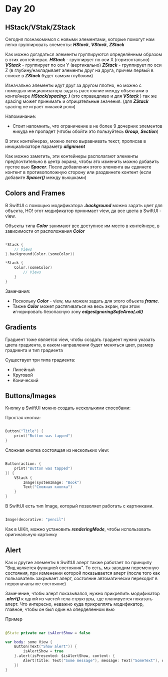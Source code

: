 #  Day 20

## HStack/VStak/ZStack

Сегодня познакомимся с новыми элементами, которые помогут нам легко группировать элементы: ***HStack***, ***VStack***, ***ZStack***

Как можно догадаться элементы группируются определённым образом в этих контейнерах.
***HStack*** - группирует по оси X (горизонтально)
***VStack*** - группирует по оси Y (вертикально)
***ZStack*** - группирует по оси Z (в глубину/накладывает элементы друг на друга, причем первый в списке в  ***ZStack*** будет самым глубоким)

Изначально элементы идут друг за другом плотно, но можно с помощью инициализатора задать расстояние между объектами в контейнере ***HStack(spacing: )***  (это справедливо и для ***VStack*** ) так же spacing может принимать и отрицательные значения. (для ***ZStack*** spacing не играет никакой роли)

Напоминание:
- Стоит напомнить, что ограничение в не более 9 дочерних элементов никуда не пропадет (чтобы обойти это пользуйтесь ***Group***, ***Section***)

В этих контейнерах, можно легко  выравнивать текст, прописав в инициализаторе параметр ***alignment***

Как можно заметить, эти контейнеры располагают элементы предпочтительно в центр экрана, чтобы это изменить можно добавить пустое вью ***Spacer***. После добавления этого элемента вы сдвинете контент в противоположную сторону или раздвинете контент (если добавите  ***Spacer()*** между вьюшками)

## Colors and Frames

В SwiftUI с помощью модификатора ***.background*** можно задать цвет для объекта, НО! этот модификатор принимает view, да все цвета в SwiftUI - view.

Объекты типа ***Color*** занимают все доступное им место в контейнере, в зависимости от расположения ***Color***

```swift

*Stack {
	// Views
}.background(Color.(someColor))

*Stack {
	Color.(someColor)
		// Views
	}
}

```

Замечания:
- Поскольку ***Color*** - view, мы можем задать для этого объекта ***frame***.
- Также ***Color*** может растягиваться на весь экран, при этом игнорировать безопасную зону ***edgesIgnoringSafeArea(.all)***

## Gradients

Градиент тоже является view, чтобы создать градиент нужно указать цвета градиента, в каком направлении будет меняться цвет, размер градиента и тип градиента

Существует три типа градиента:
- Линейный
- Круговой
- Конический

## Buttons/Images

Кнопку в SwiftUI можно создать несколькими способами:

Простая кнопка:

```swift

Button("Title") {
	print("Button was tapped")
}

```

Сложная кнопка состоящая из нескольких view:

```swift

Button(action: {
	print("Button was tapped")
}) {
	VStack {
		Image(systemImage: "Book")
		Text("Сложная кнопка")
	}
}

```

В SwiftUI есть тип  Image, который позволяет работать с картинками.

```swift

Image(decorative: "pencil")

```

Как в UIKit, можно установить ***renderingMode***, чтобы использовать оригинальную картинку

## Alert

Как и другие элементы в SwiftUI алерт также работает по принципу "Вид является функцией состояния". То есть, мы заводим переменную состояния, при изменении которой показывается алерт
(после того как пользователь закрывает алерт, состояние автоматически переходит в первоначальное состояние)

Замечение, чтобы алерт показывался, нужно прикрепить модификатор ***.alert()*** к одной из частей тела структуры, где планируется показать  алерт. Что интересно, неважно куда прикреплять модификатор, главное, чтобы он был один на оперделенном вью

Пример

```swift
 
@State private var isAlertShow = false

var body: some View { 
	Button(Text("Show alert")) { 
		isAlertShow = true
	}.alert(isPresented: $isAlertShow, content: {
		Alert(title: Text("Some message"), message: Text("SomeText"), dismissButton: .default(Text("OK")))
	})
}

```
